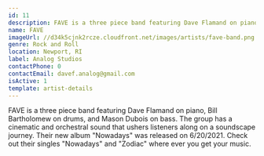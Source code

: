 ```yaml
---
id: 11
description: FAVE is a three piece band featuring Dave Flamand on piano, Bill Bartholomew on drums, and Mason Dubois on bass.
name: FAVE
imageUrl: //d34k5cjnk2rcze.cloudfront.net/images/artists/fave-band.png
genre: Rock and Roll
location: Newport, RI
label: Analog Studios
contactPhone: 0
contactEmail: davef.analog@gmail.com
isActive: 1
template: artist-details
---
```


FAVE is a three piece band featuring Dave Flamand on piano, Bill Bartholomew on drums, and Mason Dubois on bass. The group has a cinematic and orchestral sound that ushers listeners along on a soundscape journey. Their new album "Nowadays" was released on 6/20/2021. Check out their singles "Nowadays" and "Zodiac" where ever you get your music.
